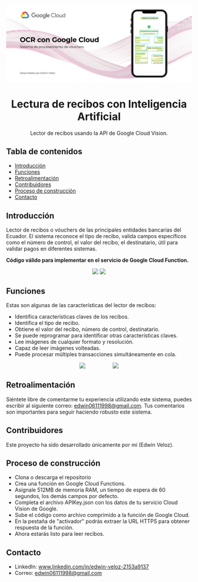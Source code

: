 <p align="center">
    <img alt="Chatbot" title="Chatbot" src="https://github.com/edwin06111998/Imagenes/blob/main/Proceso%20Chatbot/Header%20Google.jpg">
  </a>
</p>
<h1 align="center">Lectura de recibos con Inteligencia Artificial</h1>

<p align="center">
  Lector de recibos usando la API de Google Cloud Vision.
</p>

## Tabla de contenidos

- [Introducción](#introduction)
- [Funciones](#features)
- [Retroalimentación](#feedback)
- [Contribuidores](#contributors)
- [Proceso de construcción](#build-process)
- [Contacto](#acknowledgments)

<!-- END doctoc generated TOC please keep comment here to allow auto update -->

## Introducción

Lector de recibos o vóuchers de las principales entidades bancarias del Ecuador. El sistema reconoce el tipo de recibo, valida campos específicos como el número de control, el valor del recibo, el destinatario, útil para validar pagos en diferentes sistemas.

**Código válido para implementar en el servicio de Google Cloud Function.**

<p align="center">
  <img src = "https://raw.githubusercontent.com/edwin06111998/reconocer_recibos_AWS/main/imagenes/recibo.png" width=500>
  <img src = "https://raw.githubusercontent.com/edwin06111998/reconocer_recibos_AWS/main/imagenes/respuesta.png" width=500>
</p>

## Funciones

Estas son algunas de las características del lector de recibos:

* Identifica características claves de los recibos.
* Identifica el tipo de recibo.
* Obtiene el valor del recibo, número de control, destinatario.
* Se puede reprogramar para identificar otras características claves.
* Lee imágenes de cualquier formato y resolución.
* Capaz de leer imágenes volteadas.
* Puede procesar múltiples transacciones simultáneamente en cola.

<p align="center">
  <img src = "https://raw.githubusercontent.com/edwin06111998/reconocer_recibos_AWS/main/imagenes/seleccionar_pago.png" width=300>
  &nbsp &nbsp &nbsp &nbsp &nbsp &nbsp &nbsp &nbsp &nbsp
  <img src = "https://raw.githubusercontent.com/edwin06111998/reconocer_recibos_AWS/main/imagenes/pago%3Fexito.png" width=300>
</p>

## Retroalimentación

Siéntete libre de comentarme tu experiencia utilizando este sistema, puedes escribir al siguiente correo: edwin06111998@gmail.com. Tus comentarios son importantes para seguir haciendo robusto este sistema.

## Contribuidores

Este proyecto ha sido desarrollado únicamente por mí (Edwin Veloz).

## Proceso de construcción

- Clona o descarga el repositorio
- Crea una función en Google Cloud Functions.
- Asígnale 512MB de memoria RAM, un tiempo de espera de 60 segundos, los demás campos por defecto.
- Completa el archivo APIKey.json con los datos de tu servicio Cloud Vision de Google.
- Sube el código como archivo comprimido a la función de Google Cloud.
- En la pestaña de "activador" podrás extraer la URL HTTPS para obtener respuesta de la función.
- Ahora estarás listo para leer recibos.

## Contacto

- LinkedIn: www.linkedin.com/in/edwin-veloz-2153a9137
- Correo: edwin06111998@gmail.com
